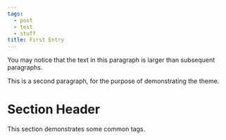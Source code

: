 ```yaml
---
tags:
  - post
  - test
  - stuff
title: First Entry
---
```


You may notice that the text in this paragraph is larger than subsequent paragraphs.

This is a second paragraph, for the purpose of demonstrating the theme.

# Section Header

This section demonstrates some common tags.
